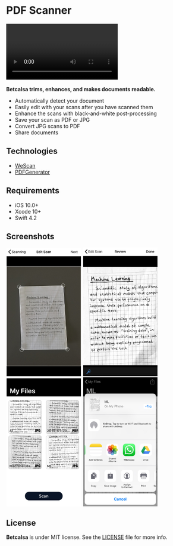 # PDF Scanner

![Alt text](https://github.com/bella-stack/Scanner/blob/main/pdfdemo.mp4)



**Betcalsa trims, enhances, and makes documents readable.**

- Automatically detect your document
- Easily edit with your scans after you have scanned them
- Enhance the scans with black-and-white post-processing
- Save your scan as PDF or JPG
- Convert JPG scans to PDF
- Share documents

## Technologies
* [WeScan](https://github.com/WeTransfer/WeScan)
* [PDFGenerator](https://github.com/sgr-ksmt/PDFGenerator)

## Requirements
- iOS 10.0+
- Xcode 10+
- Swift 4.2

## Screenshots

<p align="left">
    <img width="200px" hspace="1" src="Assets/1.jpg">
    <img width="200px" hspace="1" src="Assets/2.jpg">
    <img width="200px" hspace="1" src="Assets/4.jpg">
    <img width="200px" hspace="1" src="Assets/5.jpeg">
</p>

## License

**Betcalsa** is under MIT license. See the [LICENSE](LICENSE) file for more info.
